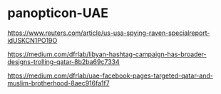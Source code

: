 # panopticon-UAE

https://www.reuters.com/article/us-usa-spying-raven-specialreport-idUSKCN1PO19O

https://medium.com/dfrlab/libyan-hashtag-campaign-has-broader-designs-trolling-qatar-8b2ba69c7334

https://medium.com/dfrlab/uae-facebook-pages-targeted-qatar-and-muslim-brotherhood-8aec916fa1f7
